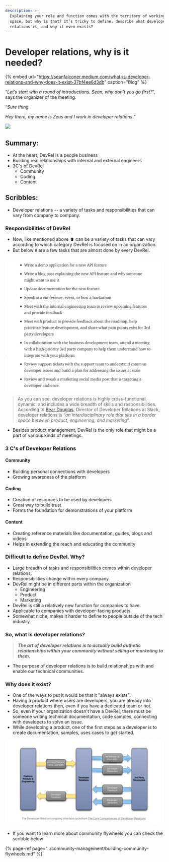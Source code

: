 ```yaml
---
description: >-
  Explaining your role and function comes with the territory of working in this
  space, but why is that? It’s tricky to define, describe what developer
  relations is, and why it even exists?
---
```


# Developer relations, why is it needed?

{% embed url="https://seanfalconer.medium.com/what-is-developer-relations-and-why-does-it-exist-37bf4ee6d3db" caption="Blog" %}

“_Let’s start with a round of introductions. Sean, why don’t you go first?_”, says the organizer of the meeting.

“_Sure thing._

_Hey there, my name is Zeus and I work in developer relations._”

![](https://media.giphy.com/media/lqAaMiMe2exuP6NDOu/giphy.gif)

## Summary:

* At the heart, DevRel is a people business
* Building real relationships with internal and external engineers
* 3C's of DevRel
  * Community
  * Coding 
  * Content

## Scribbles:

* Developer relations -- a variety of tasks and responsibilities that can vary from company to company. 

### Responsibilities of DevRel

* Now, like mentioned above ⬆️ can be a variety of tasks that can vary according to which category DevRel is focused on in an organization.  
* But below ⬇️  are a few tasks that are almost done by every DevRel.  

![Blog](../.gitbook/assets/image%20%288%29.png)

> As you can see, developer relations is highly cross-functional, dynamic, and includes a wide breadth of skills and responsibilities. According to [Bear Douglas](https://slack.engineering/defining-a-career-path-for-developer-relations/), Director of Developer Relations at Slack, developer relations is “_an interdisciplinary role that sits in a border space between product, engineering, and marketing_”.



* Besides product management, DevRel is the only role that might be a part of various kinds of meetings.

### 3 C's of Developer Relations

#### Community 

* Building personal connections with developers
* Growing awareness of the platform

#### Coding 

* Creation of resources to be used by developers
* Great way to build trust
* Forms the foundation for demonstrations of your platform 

#### Content 

* Creating reference materials like documentation, guides, blogs and videos
* Helps in extending the reach and educating the community

### Difficult to define DevRel. Why? 

* Large breadth of tasks and responsibilities comes within developer relations.
* Responsibilities change within every company. 
* DevRel might be in different parts within the organization 
  * Engineering 
  * Product
  * Marketing
* DevRel is still a relatively new function for companies to have.
* Applicable to companies with developer-facing products. 
* Somewhat niche, makes it harder to define to people outside of the tech industry. 



### So, what is developer relations?

> _**The art of developer relations is to actually build authetic relationships within your community without selling or marketing to them.**_

* The purpose of developer relations is to build relationships with and enable our technical communities. 

### Why does it exist?

* One of the ways to put it would be that it "always exists".
* Having a product where users are developers, you are already into developer relations then, even if you have a dedicated team or not. 
* So, even if your organization doesn't have a DevRel, there must be someone writing technical documentation, code samples, connecting with developers to solve an issue. 
* While developing a product, one of the first steps as a developer is to create documentation, samples, uses cases to get started.

![](../.gitbook/assets/image%20%289%29.png)

* If you want to learn more about community flywheels you can check the scribble below

{% page-ref page="../community-management/building-community-flywheels.md" %}

## 


